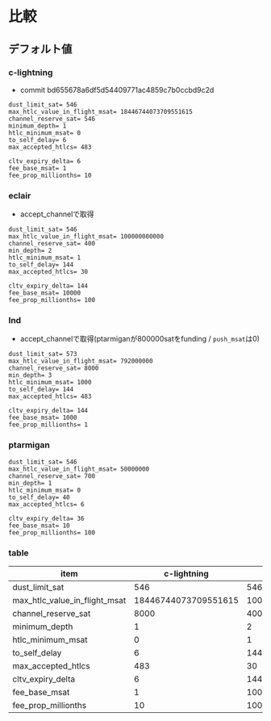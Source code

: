 # 比較

## デフォルト値

### c-lightning

* commit bd655678a6df5d54409771ac4859c7b0ccbd9c2d

```text
dust_limit_sat= 546
max_htlc_value_in_flight_msat= 18446744073709551615
channel_reserve_sat= 546
minimum_depth= 1
htlc_minimum_msat= 0
to_self_delay= 6
max_accepted_htlcs= 483
```

```text
cltv_expiry_delta= 6
fee_base_msat= 1
fee_prop_millionths= 10
```

### eclair

* accept_channelで取得

```text
dust_limit_sat= 546
max_htlc_value_in_flight_msat= 100000000000
channel_reserve_sat= 400
min_depth= 2
htlc_minimum_msat= 1
to_self_delay= 144
max_accepted_htlcs= 30
```

```text
cltv_expiry_delta= 144
fee_base_msat= 10000
fee_prop_millionths= 100
```

### lnd

* accept_channelで取得(ptarmiganが800000satをfunding / `push_msat`は0)

```text
dust_limit_sat= 573
max_htlc_value_in_flight_msat= 792000000
channel_reserve_sat= 8000
min_depth= 3
htlc_minimum_msat= 1000
to_self_delay= 144
max_accepted_htlcs= 483
```

```text
cltv_expiry_delta= 144
fee_base_msat= 1000
fee_prop_millionths= 1
```

### ptarmigan

```text
dust_limit_sat= 546
max_htlc_value_in_flight_msat= 50000000
channel_reserve_sat= 700
min_depth= 1
htlc_minimum_msat= 0
to_self_delay= 40
max_accepted_htlcs= 6
```

```text
cltv_expiry_delta= 36
fee_base_msat= 10
fee_prop_millionths= 100
```

### table

|item |c-lightning |eclair |lnd |ptarmigan |
|-- |-- |-- |-- |-- |
|dust_limit_sat|546|546|573|546|
|max_htlc_value_in_flight_msat|18446744073709551615|100000000000|792000000|9223372036854775807|
|channel_reserve_sat|8000|400|8000|700|
|minimum_depth|1|2|3|1|
|htlc_minimum_msat|0|1|1000|0|
|to_self_delay|6|144|144|40|
|max_accepted_htlcs|483|30|483|6|
|cltv_expiry_delta|6|144|144|36|
|fee_base_msat|1|10000|1000|10|
|fee_prop_millionths|10|100|1|100|
